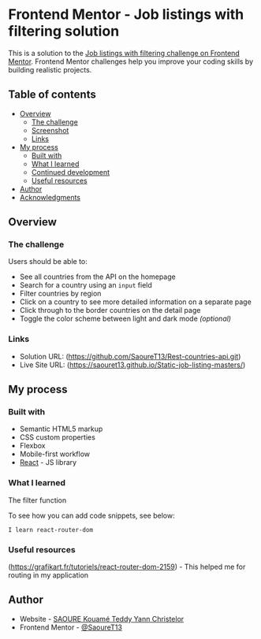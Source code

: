 # Frontend Mentor - Job listings with filtering solution

This is a solution to the [Job listings with filtering challenge on Frontend Mentor](https://www.frontendmentor.io/challenges/job-listings-with-filtering-ivstIPCt). Frontend Mentor challenges help you improve your coding skills by building realistic projects.

## Table of contents

- [Overview](#overview)
  - [The challenge](#the-challenge)
  - [Screenshot](#screenshot)
  - [Links](#links)
- [My process](#my-process)
  - [Built with](#built-with)
  - [What I learned](#what-i-learned)
  - [Continued development](#continued-development)
  - [Useful resources](#useful-resources)
- [Author](#author)
- [Acknowledgments](#acknowledgments)

## Overview

### The challenge

Users should be able to:

- See all countries from the API on the homepage
- Search for a country using an `input` field
- Filter countries by region
- Click on a country to see more detailed information on a separate page
- Click through to the border countries on the detail page
- Toggle the color scheme between light and dark mode *(optional)*


### Links

- Solution URL: (https://github.com/SaoureT13/Rest-countries-api.git)
- Live Site URL: (https://saouret13.github.io/Static-job-listing-masters/)

## My process

### Built with

- Semantic HTML5 markup
- CSS custom properties
- Flexbox
- Mobile-first workflow
- [React](https://reactjs.org/) - JS library

### What I learned

The filter function

To see how you can add code snippets, see below:

```React-js
I learn react-router-dom
```

### Useful resources

(https://grafikart.fr/tutoriels/react-router-dom-2159) - This helped me for routing in my application


## Author

- Website - [SAOURE Kouamé Teddy Yann Christelor](https://github.com/SaoureT13/)
- Frontend Mentor - [@SaoureT13](https://www.frontendmentor.io/profile/SaoureT13)
